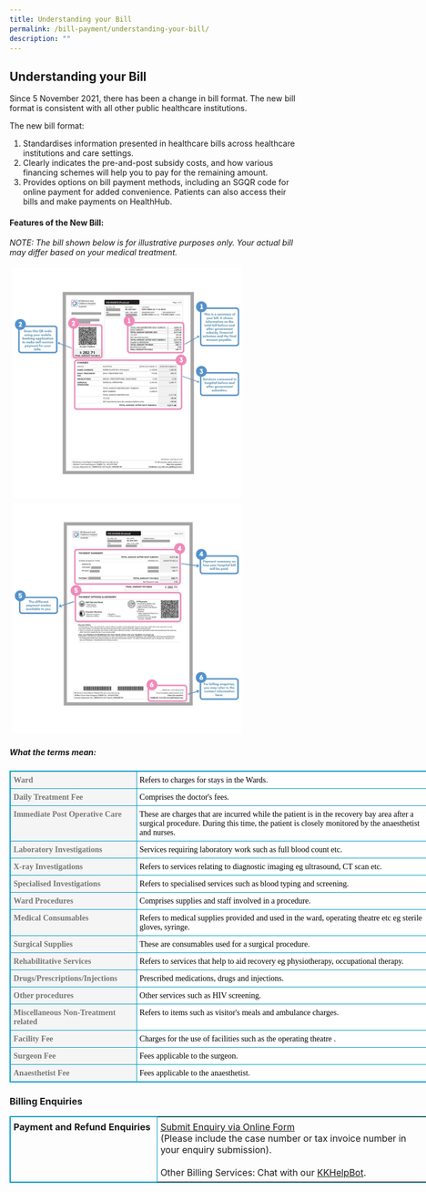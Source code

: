 ```yaml
---
title: Understanding your Bill
permalink: /bill-payment/understanding-your-bill/
description: ""
---
```

Understanding your Bill
-----------------------

Since 5 November 2021, there has been a change in bill format. The new bill format is consistent with all other public healthcare institutions.

The new bill format:

1. Standardises information presented in healthcare bills across healthcare institutions and care settings.
2. Clearly indicates the pre-and-post subsidy costs, and how various financing schemes will help you to pay for the remaining amount.
3. Provides options on bill payment methods, including an SGQR code for online payment for added convenience. Patients can also access their bills and make payments on HealthHub.

#### Features of the New Bill:

_NOTE: The bill shown below is for illustrative purposes only. Your actual bill may differ based on your medical treatment._

<img src="images/New bill pg1.jpg" style="-webkit-tap-highlight-; vertical-align: middle; max-width: 80%; margin: 5px;">
<img src="images/New bill pg2.jpg" style="-webkit-tap-highlight-; vertical-align: middle; max-width: 80%; margin: 5px;">

##### What the terms mean:
<table class="ms-rteTable-5" cellspacing="5" cellpadding="5" style="box-sizing: border-box; border: 1px solid rgb(0, 154, 195); border-collapse: collapse; background-color: rgb(255, 255, 255); color: rgb(0, 0, 0); font-family: OpenSans; font-size: 16px; font-weight: 400; orphans: 2; text-align: start; widows: 2; width: 740px;"><tbody style="box-sizing: border-box; font-size: 14px;"><tr class="ms-rteTableEvenRow-5" style="box-sizing: border-box; font-size: 14px;"><th align="left" class="ms-rteTableFirstCol-5" bgcolor="#f5f5f5" scope="row" style="box-sizing: border-box; padding: 7px 5px 6px; text-align: left; vertical-align: top; color: rgb(119, 119, 119); border: 1px solid rgb(0, 154, 195); width: 221.693px; font-size: 14px;"><strong style="box-sizing: border-box; font-weight: 700; font-size: 14px;">Ward</strong><br style="box-sizing: border-box; font-size: 14px;"></th><td class="ms-rteTableOddCol-5" style="box-sizing: border-box; padding: 7px 5px 6px; vertical-align: top; border: 1px solid rgb(0, 154, 195); width: 517.307px; font-size: 14px;">Refers to charges for stays in the Wards.</td></tr><tr class="ms-rteTableOddRow-5" style="box-sizing: border-box; font-size: 14px;"><th align="left" class="ms-rteTableFirstCol-5" bgcolor="#f5f5f5" scope="row" style="box-sizing: border-box; padding: 7px 5px 6px; text-align: left; vertical-align: top; color: rgb(119, 119, 119); border: 1px solid rgb(0, 154, 195); width: 221.693px; font-size: 14px;"><strong style="box-sizing: border-box; font-weight: 700; font-size: 14px;">Daily Treatment Fee</strong><br style="box-sizing: border-box; font-size: 14px;"></th><td class="ms-rteTableOddCol-5" style="box-sizing: border-box; padding: 7px 5px 6px; vertical-align: top; border: 1px solid rgb(0, 154, 195); width: 517.307px; font-size: 14px;">Comprises the doctor's fees.</td></tr><tr class="ms-rteTableEvenRow-5" style="box-sizing: border-box; font-size: 14px;"><th align="left" class="ms-rteTableFirstCol-5" bgcolor="#f5f5f5" scope="row" style="box-sizing: border-box; padding: 7px 5px 6px; text-align: left; vertical-align: top; color: rgb(119, 119, 119); border: 1px solid rgb(0, 154, 195); width: 221.693px; font-size: 14px;"><strong style="box-sizing: border-box; font-weight: 700; font-size: 14px;">Immediate Post Operative Care</strong></th><td class="ms-rteTableOddCol-5" style="box-sizing: border-box; padding: 7px 5px 6px; vertical-align: top; border: 1px solid rgb(0, 154, 195); width: 517.307px; font-size: 14px;">These are charges that are incurred while the patient is in the recovery bay area after a surgical procedure. During this time, the patient is closely monitored by the anaesthetist and nurses.</td></tr><tr class="ms-rteTableOddRow-5" style="box-sizing: border-box; font-size: 14px;"><th align="left" class="ms-rteTableFirstCol-5" bgcolor="#f5f5f5" scope="row" style="box-sizing: border-box; padding: 7px 5px 6px; text-align: left; vertical-align: top; color: rgb(119, 119, 119); border: 1px solid rgb(0, 154, 195); width: 221.693px; font-size: 14px;"><strong style="box-sizing: border-box; font-weight: 700; font-size: 14px;">Laboratory Investigations</strong></th><td class="ms-rteTableOddCol-5" style="box-sizing: border-box; padding: 7px 5px 6px; vertical-align: top; border: 1px solid rgb(0, 154, 195); width: 517.307px; font-size: 14px;">Services requiring laboratory work such as full blood count etc.</td></tr><tr class="ms-rteTableEvenRow-5" style="box-sizing: border-box; font-size: 14px;"><th align="left" class="ms-rteTableFirstCol-5" bgcolor="#f5f5f5" scope="row" style="box-sizing: border-box; padding: 7px 5px 6px; text-align: left; vertical-align: top; color: rgb(119, 119, 119); border: 1px solid rgb(0, 154, 195); width: 221.693px; font-size: 14px;"><strong style="box-sizing: border-box; font-weight: 700; font-size: 14px;">X-ray Investigations</strong><br style="box-sizing: border-box; font-size: 14px;"></th><td class="ms-rteTableOddCol-5" style="box-sizing: border-box; padding: 7px 5px 6px; vertical-align: top; border: 1px solid rgb(0, 154, 195); width: 517.307px; font-size: 14px;">Refers to services relating to diagnostic imaging eg ultrasound, CT scan etc.</td></tr><tr class="ms-rteTableOddRow-5" style="box-sizing: border-box; font-size: 14px;"><th align="left" class="ms-rteTableFirstCol-5" bgcolor="#f5f5f5" scope="row" style="box-sizing: border-box; padding: 7px 5px 6px; text-align: left; vertical-align: top; color: rgb(119, 119, 119); border: 1px solid rgb(0, 154, 195); width: 221.693px; font-size: 14px;"><strong style="box-sizing: border-box; font-weight: 700; font-size: 14px;">Specialised Investigations</strong></th><td class="ms-rteTableOddCol-5" style="box-sizing: border-box; padding: 7px 5px 6px; vertical-align: top; border: 1px solid rgb(0, 154, 195); width: 517.307px; font-size: 14px;">Refers to specialised services such as blood typing and screening.</td></tr><tr class="ms-rteTableEvenRow-5" style="box-sizing: border-box; font-size: 14px;"><th align="left" class="ms-rteTableFirstCol-5" bgcolor="#f5f5f5" scope="row" style="box-sizing: border-box; padding: 7px 5px 6px; text-align: left; vertical-align: top; color: rgb(119, 119, 119); border: 1px solid rgb(0, 154, 195); width: 221.693px; font-size: 14px;"><strong style="box-sizing: border-box; font-weight: 700; font-size: 14px;">Ward Procedures</strong><br style="box-sizing: border-box; font-size: 14px;"></th><td class="ms-rteTableOddCol-5" style="box-sizing: border-box; padding: 7px 5px 6px; vertical-align: top; border: 1px solid rgb(0, 154, 195); width: 517.307px; font-size: 14px;">Comprises supplies and staff involved in a procedure.</td></tr><tr class="ms-rteTableOddRow-5" style="box-sizing: border-box; font-size: 14px;"><th align="left" class="ms-rteTableFirstCol-5" bgcolor="#f5f5f5" scope="row" style="box-sizing: border-box; padding: 7px 5px 6px; text-align: left; vertical-align: top; color: rgb(119, 119, 119); border: 1px solid rgb(0, 154, 195); width: 221.693px; font-size: 14px;"><strong style="box-sizing: border-box; font-weight: 700; font-size: 14px;">Medical Consumables</strong></th><td class="ms-rteTableOddCol-5" style="box-sizing: border-box; padding: 7px 5px 6px; vertical-align: top; border: 1px solid rgb(0, 154, 195); width: 517.307px; font-size: 14px;">Refers to medical supplies provided and used in the ward, operating theatre etc eg sterile gloves, syringe.<br style="box-sizing: border-box; font-size: 14px;"></td></tr><tr class="ms-rteTableEvenRow-5" style="box-sizing: border-box; font-size: 14px;"><th align="left" class="ms-rteTableFirstCol-5" bgcolor="#f5f5f5" scope="row" style="box-sizing: border-box; padding: 7px 5px 6px; text-align: left; vertical-align: top; color: rgb(119, 119, 119); border: 1px solid rgb(0, 154, 195); width: 221.693px; font-size: 14px;"><strong style="box-sizing: border-box; font-weight: 700; font-size: 14px;">Surgical Supplies</strong></th><td class="ms-rteTableOddCol-5" style="box-sizing: border-box; padding: 7px 5px 6px; vertical-align: top; border: 1px solid rgb(0, 154, 195); width: 517.307px; font-size: 14px;">These are consumables used for a surgical procedure.</td></tr><tr class="ms-rteTableOddRow-5" style="box-sizing: border-box; font-size: 14px;"><th align="left" class="ms-rteTableFirstCol-5" bgcolor="#f5f5f5" scope="row" style="box-sizing: border-box; padding: 7px 5px 6px; text-align: left; vertical-align: top; color: rgb(119, 119, 119); border: 1px solid rgb(0, 154, 195); width: 221.693px; font-size: 14px;"><strong style="box-sizing: border-box; font-weight: 700; font-size: 14px;">Rehabilitative Services</strong></th><td class="ms-rteTableOddCol-5" style="box-sizing: border-box; padding: 7px 5px 6px; vertical-align: top; border: 1px solid rgb(0, 154, 195); width: 517.307px; font-size: 14px;">Refers to services that help to aid recovery eg physiotherapy, occupational therapy.</td></tr><tr class="ms-rteTableEvenRow-5" style="box-sizing: border-box; font-size: 14px;"><th align="left" class="ms-rteTableFirstCol-5" bgcolor="#f5f5f5" scope="row" style="box-sizing: border-box; padding: 7px 5px 6px; text-align: left; vertical-align: top; color: rgb(119, 119, 119); border: 1px solid rgb(0, 154, 195); width: 221.693px; font-size: 14px;"><strong style="box-sizing: border-box; font-weight: 700; font-size: 14px;">Drugs/Prescriptions/Injections</strong></th><td class="ms-rteTableOddCol-5" style="box-sizing: border-box; padding: 7px 5px 6px; vertical-align: top; border: 1px solid rgb(0, 154, 195); width: 517.307px; font-size: 14px;">Prescribed medications, drugs and injections.</td></tr><tr class="ms-rteTableOddRow-5" style="box-sizing: border-box; font-size: 14px;"><th align="left" class="ms-rteTableFirstCol-5" bgcolor="#f5f5f5" scope="row" style="box-sizing: border-box; padding: 7px 5px 6px; text-align: left; vertical-align: top; color: rgb(119, 119, 119); border: 1px solid rgb(0, 154, 195); width: 221.693px; font-size: 14px;"><strong style="box-sizing: border-box; font-weight: 700; font-size: 14px;">Other procedures</strong></th><td class="ms-rteTableOddCol-5" style="box-sizing: border-box; padding: 7px 5px 6px; vertical-align: top; border: 1px solid rgb(0, 154, 195); width: 517.307px; font-size: 14px;">Other services such as HIV screening.</td></tr><tr class="ms-rteTableEvenRow-5" style="box-sizing: border-box; font-size: 14px;"><th align="left" class="ms-rteTableFirstCol-5" bgcolor="#f5f5f5" scope="row" style="box-sizing: border-box; padding: 7px 5px 6px; text-align: left; vertical-align: top; color: rgb(119, 119, 119); border: 1px solid rgb(0, 154, 195); width: 221.693px; font-size: 14px;"><strong style="box-sizing: border-box; font-weight: 700; font-size: 14px;">Miscellaneous Non-Treatment related</strong></th><td class="ms-rteTableOddCol-5" style="box-sizing: border-box; padding: 7px 5px 6px; vertical-align: top; border: 1px solid rgb(0, 154, 195); width: 517.307px; font-size: 14px;">Refers to items such as&nbsp;visitor's meals and ambulance charges.</td></tr><tr class="ms-rteTableOddRow-5" style="box-sizing: border-box; font-size: 14px;"><th align="left" class="ms-rteTableFirstCol-5" bgcolor="#f5f5f5" scope="row" style="box-sizing: border-box; padding: 7px 5px 6px; text-align: left; vertical-align: top; color: rgb(119, 119, 119); border: 1px solid rgb(0, 154, 195); width: 221.693px; font-size: 14px;"><strong style="box-sizing: border-box; font-weight: 700; font-size: 14px;">Facility Fee</strong></th><td class="ms-rteTableOddCol-5" style="box-sizing: border-box; padding: 7px 5px 6px; vertical-align: top; border: 1px solid rgb(0, 154, 195); width: 517.307px; font-size: 14px;">Charges for the use of facilities such as the operating theatre .</td></tr><tr class="ms-rteTableEvenRow-5" style="box-sizing: border-box; font-size: 14px;"><th align="left" class="ms-rteTableFirstCol-5" bgcolor="#f5f5f5" scope="row" style="box-sizing: border-box; padding: 7px 5px 6px; text-align: left; vertical-align: top; color: rgb(119, 119, 119); border: 1px solid rgb(0, 154, 195); width: 221.693px; font-size: 14px;"><strong style="box-sizing: border-box; font-weight: 700; font-size: 14px;">Surgeon Fee</strong></th><td class="ms-rteTableOddCol-5" style="box-sizing: border-box; padding: 7px 5px 6px; vertical-align: top; border: 1px solid rgb(0, 154, 195); width: 517.307px; font-size: 14px;">Fees applicable to the surgeon.</td></tr><tr class="ms-rteTableOddRow-5" style="box-sizing: border-box; font-size: 14px;"><th align="left" class="ms-rteTableFirstCol-5" bgcolor="#f5f5f5" scope="row" style="box-sizing: border-box; padding: 7px 5px 6px; text-align: left; vertical-align: top; color: rgb(119, 119, 119); border: 1px solid rgb(0, 154, 195); width: 221.693px; font-size: 14px;"><strong style="box-sizing: border-box; font-weight: 700; font-size: 14px;">Anaesthetist Fee</strong></th><td class="ms-rteTableOddCol-5" style="box-sizing: border-box; padding: 7px 5px 6px; vertical-align: top; border: 1px solid rgb(0, 154, 195); width: 517.307px; font-size: 14px;">Fees applicable to the anaesthetist.</td></tr></tbody></table>

### Billing Enquiries  


<table style="border: 1px solid rgb(0, 154, 195); width: 740px; font-size: 16px;"><tbody style="box-sizing: border-box; font-size: 16px;"><tr style="font-size: 16px;"><td class="ms-rteTableEvenCol-5" style="box-sizing: border-box; padding: 7px 5px 6px; vertical-align: top; border: 1px solid rgb(0, 154, 195); width: 35%;"><strong style="box-sizing: border-box; font-weight: 700">Payment and Refund Enquiries</strong></td><td class="ms-rteTableOddCol-5" style="box-sizing: border-box; padding: 7px 5px 6px; vertical-align: top; border: 1px; width: 65%; font-size: 16px;"><a href="https://for.sg/askshs">Submit Enquiry via Online Form</a><br>(Please include the case number or tax invoice number in your enquiry submission). <br><br>Other Billing Services: Chat with our <a href="https://www.kkh.com.sg/about-kkh/contact-us">KKHelpBot</a>.</td></tr></tbody></table>